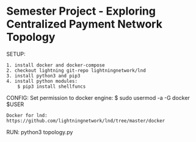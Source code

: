 # Semester Project - Exploring Centralized Payment Network Topology


SETUP:

	1. install docker and docker-compose
	2. checkout lightning git-repo lightningnetwork/lnd
	3. install python3 and pip3
	4. install python modules: 
		$ pip3 install shellfuncs

CONFIG:
	Set permission to docker engine:
		$ sudo usermod -a -G docker $USER


	Docker for lnd:
	https://github.com/lightningnetwork/lnd/tree/master/docker


RUN:
	python3 topology.py
